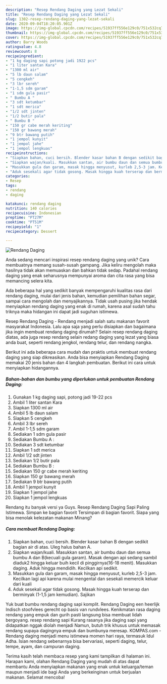 ```yaml
---
description: "Resep Rendang Daging yang Lezat Sekali"
title: "Resep Rendang Daging yang Lezat Sekali"
slug: 1302-resep-rendang-daging-yang-lezat-sekali
date: 2020-09-04T18:20:05.901Z
image: https://img-global.cpcdn.com/recipes/51937ff556e129c0/751x532cq70/rendang-daging-foto-resep-utama.jpg
thumbnail: https://img-global.cpcdn.com/recipes/51937ff556e129c0/751x532cq70/rendang-daging-foto-resep-utama.jpg
cover: https://img-global.cpcdn.com/recipes/51937ff556e129c0/751x532cq70/rendang-daging-foto-resep-utama.jpg
author: Barry Woods
ratingvalue: 4.8
reviewcount: 8
recipeingredient:
- "1 kg daging sapi potong jadi 1922 pcs"
- "1 liter santan Kara"
- "1300 ml air"
- "5 lb daun salam"
- "5 cengkeh"
- "3 lbr sereh"
- "1-1,5 sdm garam"
- "1 sdm gula pasir"
- " Bumbu A "
- "3 sdt ketumbar"
- "1 sdt merica"
- "1/2 sdt jinten"
- "1/2 butir pala"
- " Bumbu B "
- "150 gr cabe merah keriting"
- "150 gr bawang merah"
- "9 btr bawang putih"
- "1 jempol kunyit"
- "1 jempol jahe"
- "1 jempol lengkuas"
recipeinstructions:
- "Siapkan bahan, cuci bersih. Blender kasar bahan B dengan sedikit bagian air di atas. Uleg halus bahan A."
- "Siapkan wajan/kuali. Masukkan santan, air bumbu daun dan semua bumbu A dan B(kecuali gula garam). Masak dengan api sedang sambil diaduk2 hingga keluar buih kecil di pinggirnya(16-18 menit). Masukkan daging. Aduk hingga mendidih. Kecilkan api sedikit."
- "Masukkan gula dan garam, masak hingga menyusut, kurleb 2,5-3 jam. Kecilkan lagi api karena mulai mengental dan sesekali memercik keluar dari kuali"
- "Aduk sesekali agar tidak gosong. Masak hingga kuah terserap dan berminyak (1-1,5 jam kemudian). Sajikan"
categories:
- Resep
tags:
- rendang
- daging

katakunci: rendang daging 
nutrition: 140 calories
recipecuisine: Indonesian
preptime: "PT27M"
cooktime: "PT51M"
recipeyield: "1"
recipecategory: Dessert

---
```



![Rendang Daging](https://img-global.cpcdn.com/recipes/51937ff556e129c0/751x532cq70/rendang-daging-foto-resep-utama.jpg)

Anda sedang mencari inspirasi resep rendang daging yang unik? Cara membuatnya memang susah-susah gampang. Jika keliru mengolah maka hasilnya tidak akan memuaskan dan bahkan tidak sedap. Padahal rendang daging yang enak seharusnya mempunyai aroma dan cita rasa yang bisa memancing selera kita.

Ada beberapa hal yang sedikit banyak mempengaruhi kualitas rasa dari rendang daging, mulai dari jenis bahan, kemudian pemilihan bahan segar, sampai cara mengolah dan menyajikannya. Tidak usah pusing jika hendak menyiapkan rendang daging yang enak di rumah, karena asal sudah tahu triknya maka hidangan ini dapat jadi suguhan istimewa.

Resep Rendang Daging - Rendang menjadi salah satu makanan favorit masyarakat Indonesia. Lalu apa saja yang perlu disiapkan dan bagaimana jika ingin membuat rendang daging dirumah? Selain resep rendang daging diatas, ada juga resep rendang selain redang daging yang lezat yang biasa anda buat, seperti rendang jengkol, rendang telur, dan rendang nangka.


Berikut ini ada beberapa cara mudah dan praktis untuk membuat rendang daging yang siap dikreasikan. Anda bisa menyiapkan Rendang Daging memakai 20 jenis bahan dan 4 langkah pembuatan. Berikut ini cara untuk menyiapkan hidangannya.

<!--inarticleads1-->

##### Bahan-bahan dan bumbu yang diperlukan untuk pembuatan Rendang Daging:

1. Gunakan 1 kg daging sapi, potong jadi 19-22 pcs
1. Ambil 1 liter santan Kara
1. Siapkan 1300 ml air
1. Ambil 5 lb daun salam
1. Siapkan 5 cengkeh
1. Ambil 3 lbr sereh
1. Ambil 1-1,5 sdm garam
1. Sediakan 1 sdm gula pasir
1. Sediakan  Bumbu A :
1. Sediakan 3 sdt ketumbar
1. Siapkan 1 sdt merica
1. Ambil 1/2 sdt jinten
1. Sediakan 1/2 butir pala
1. Sediakan  Bumbu B :
1. Sediakan 150 gr cabe merah keriting
1. Siapkan 150 gr bawang merah
1. Sediakan 9 btr bawang putih
1. Ambil 1 jempol kunyit
1. Siapkan 1 jempol jahe
1. Siapkan 1 jempol lengkuas


Rendang itu banyak versi ya Guys. Resep Rendang Daging Sapi Paling Istimewa. Simpan ke bagian favorit Tersimpan di bagian favorit. Siapa yang bisa menolak kelezatan makanan Minang? 

<!--inarticleads2-->

##### Cara membuat Rendang Daging:

1. Siapkan bahan, cuci bersih. Blender kasar bahan B dengan sedikit bagian air di atas. Uleg halus bahan A.
1. Siapkan wajan/kuali. Masukkan santan, air bumbu daun dan semua bumbu A dan B(kecuali gula garam). Masak dengan api sedang sambil diaduk2 hingga keluar buih kecil di pinggirnya(16-18 menit). Masukkan daging. Aduk hingga mendidih. Kecilkan api sedikit.
1. Masukkan gula dan garam, masak hingga menyusut, kurleb 2,5-3 jam. Kecilkan lagi api karena mulai mengental dan sesekali memercik keluar dari kuali
1. Aduk sesekali agar tidak gosong. Masak hingga kuah terserap dan berminyak (1-1,5 jam kemudian). Sajikan


Yuk buat bumbu rendang daging sapi komplit. Rendang Daging een heerlijk Indisch stoofvlees gerecht op basis van rundvlees. Kenikmatan rasa daging rendang yang empuk dan gurih pasti langsung bisa membuat lidah bergoyang. resep rendang sapi Kurang rasanya jika daging sapi yang didapatkan nggak diolah menjadi Namun, butuh trik khusus untuk memasak rendang supaya dagingnya empuk dan bumbunya meresap. KOMPAS.com - Rendang daging menjadi menu istimewa momen hari raya, termasuk Idul Adha. Isian rendang sebenarnya bisa bervariasi, seperti daging, telur, tempe, ayam, dan campuran daging. 

Terima kasih telah membaca resep yang kami tampilkan di halaman ini. Harapan kami, olahan Rendang Daging yang mudah di atas dapat membantu Anda menyiapkan makanan yang enak untuk keluarga/teman maupun menjadi ide bagi Anda yang berkeinginan untuk berjualan makanan. Selamat mencoba!
